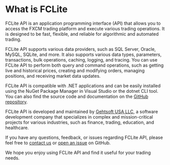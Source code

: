
# What is FCLite

FCLite API is an application programming interface (API) that allows you to access the FXCM trading platform and execute various trading operations. It is designed to be fast, flexible, and reliable for algorithmic and automated trading.

FCLite API supports various data providers, such as SQL Server, Oracle, MySQL, SQLite, and more. It also supports various data types, parameters, transactions, bulk operations, caching, logging, and tracing. You can use FCLite API to perform both query and command operations, such as getting live and historical prices, creating and modifying orders, managing positions, and receiving market data updates.

FCLite API is compatible with .NET applications and can be easily installed using the NuGet Package Manager in Visual Studio or the dotnet CLI tool. You can also find the source code and documentation on the  [GitHub repository](https://github.com/gehtsoft-usa/WebTS-API).

FCLite API is developed and maintained by  [Gehtsoft USA LLC](https://gehtsoftusa.com/), a software development company that specializes in complex and mission-critical projects for various industries, such as finance, trading, education, and healthcare.

If you have any questions, feedback, or issues regarding FCLite API, please feel free to  [contact us](mailto:office@gehtsoftusa.com)  or  [open an issue](https://github.com/gehtsoft-usa/WebTS-API/issues)  on GitHub.

We hope you enjoy using FCLite API and find it useful for your trading needs.